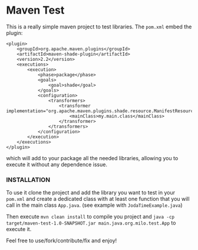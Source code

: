 # Maven Test

This is a really simple maven project to test libraries. The `pom.xml` embed the plugin:
```
<plugin>
    <groupId>org.apache.maven.plugins</groupId>
    <artifactId>maven-shade-plugin</artifactId>
    <version>2.2</version>
    <executions>
        <execution>
            <phase>package</phase>
            <goals>
                <goal>shade</goal>
            </goals>
            <configuration>
                <transformers>
                    <transformer implementation="org.apache.maven.plugins.shade.resource.ManifestResourceTransformer">
                        <mainClass>my.main.class</mainClass>
                    </transformer>
                </transformers>
            </configuration>
        </execution>
    </executions>
</plugin>
```
which will add to your package all the needed libraries, allowing you to execute it without any dependence issue.

### INSTALLATION
To use it clone the project and add the library you want to test in your `pom.xml` and create a dedicated class with at least one function that you will call in the main class `App.java`.
(see example with `JodaTimeExample.java`)

Then execute `mvn clean install` to compile you project and `java -cp target/maven-test-1.0-SNAPSHOT.jar main.java.org.milo.test.App` to execute it.

Feel free to use/fork/contribute/fix and enjoy!
